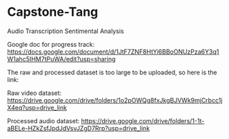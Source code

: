 # Capstone-Tang
Audio Transcription Sentimental Analysis

Google doc for progress track: https://docs.google.com/document/d/1JtF7ZNF8HtYi6BBoONUzPza6Y3q1W1ahc5IHM7tPuWA/edit?usp=sharing

The raw and processed dataset is too large to be uploaded, so here is the link:

Raw video dataset: https://drive.google.com/drive/folders/1o2pOWQg8fxJkgBJVWk9mjCrbcc1jX4eq?usp=drive_link

Processed audio dataset: https://drive.google.com/drive/folders/1-1t-aBELe-HZkZsfJpdJdVsvJZgD7Rrp?usp=drive_link
